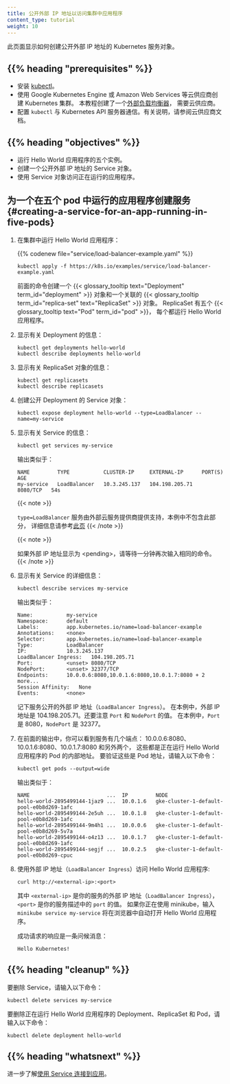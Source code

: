 ```yaml
---
title: 公开外部 IP 地址以访问集群中应用程序
content_type: tutorial
weight: 10
---
```

<!--
title: Exposing an External IP Address to Access an Application in a Cluster
content_type: tutorial
weight: 10
-->

<!-- overview -->

<!--
This page shows how to create a Kubernetes Service object that exposes an
external IP address.
-->
此页面显示如何创建公开外部 IP 地址的 Kubernetes 服务对象。

## {{% heading "prerequisites" %}}

<!--
* Install [kubectl](/docs/tasks/tools/).
* Use a cloud provider like Google Kubernetes Engine or Amazon Web Services to
  create a Kubernetes cluster. This tutorial creates an
  [external load balancer](/docs/tasks/access-application-cluster/create-external-load-balancer/),
  which requires a cloud provider.
* Configure `kubectl` to communicate with your Kubernetes API server. For instructions, see the
  documentation for your cloud provider.
-->
* 安装 [kubectl](/zh-cn/docs/tasks/tools/)。
* 使用 Google Kubernetes Engine 或 Amazon Web Services 等云供应商创建 Kubernetes 集群。
  本教程创建了一个[外部负载均衡器](/zh-cn/docs/tasks/access-application-cluster/create-external-load-balancer/)，
  需要云供应商。
* 配置 `kubectl` 与 Kubernetes API 服务器通信。有关说明，请参阅云供应商文档。

## {{% heading "objectives" %}}

<!--
* Run five instances of a Hello World application.
* Create a Service object that exposes an external IP address.
* Use the Service object to access the running application.
-->
* 运行 Hello World 应用程序的五个实例。
* 创建一个公开外部 IP 地址的 Service 对象。
* 使用 Service 对象访问正在运行的应用程序。

<!-- lessoncontent -->

<!--
## Creating a service for an application running in five pods
-->
## 为一个在五个 pod 中运行的应用程序创建服务   {#creating-a-service-for-an-app-running-in-five-pods}

<!--
1. Run a Hello World application in your cluster:
-->
1. 在集群中运行 Hello World 应用程序：

   {{% codenew file="service/load-balancer-example.yaml" %}}

   ```shell
   kubectl apply -f https://k8s.io/examples/service/load-balancer-example.yaml
   ```

   <!--
   The preceding command creates a
   {{< glossary_tooltip text="Deployment" term_id="deployment" >}}
   and an associated
   {{< glossary_tooltip term_id="replica-set" text="ReplicaSet" >}}.
   The ReplicaSet has five
   {{< glossary_tooltip text="Pods" term_id="pod" >}}
   each of which runs the Hello World application.
   -->
   
   前面的命令创建一个
   {{< glossary_tooltip text="Deployment" term_id="deployment" >}}
   对象和一个关联的
   {{< glossary_tooltip term_id="replica-set" text="ReplicaSet" >}} 对象。
   ReplicaSet 有五个 {{< glossary_tooltip text="Pod" term_id="pod" >}}，
   每个都运行 Hello World 应用程序。

<!--
1. Display information about the Deployment:
-->
2. 显示有关 Deployment 的信息：

   ```shell
   kubectl get deployments hello-world
   kubectl describe deployments hello-world
   ```

<!--
1. Display information about your ReplicaSet objects:
-->
3. 显示有关 ReplicaSet 对象的信息：

   ```shell
   kubectl get replicasets
   kubectl describe replicasets
   ```

<!--
1. Create a Service object that exposes the deployment:
-->
4. 创建公开 Deployment 的 Service 对象：

   ```shell
   kubectl expose deployment hello-world --type=LoadBalancer --name=my-service
   ```

<!--
1. Display information about the Service:
-->
5. 显示有关 Service 的信息：

   ```shell
   kubectl get services my-service
   ```

   <!--
   The output is similar to this:
   -->

   输出类似于：

   ```console
   NAME         TYPE           CLUSTER-IP     EXTERNAL-IP      PORT(S)    AGE
   my-service   LoadBalancer   10.3.245.137   104.198.205.71   8080/TCP   54s
   ```

   {{< note >}}
   <!--
   The `type=LoadBalancer` service is backed by external cloud providers, which is not covered in this example, please refer to [this page](/docs/concepts/services-networking/service/#loadbalancer) for the details.
   -->
   `type=LoadBalancer` 服务由外部云服务提供商提供支持，本例中不包含此部分，
   详细信息请参考[此页](/zh-cn/docs/concepts/services-networking/service/#loadbalancer)
   {{< /note >}}

   {{< note >}}
   <!--
   If the external IP address is shown as \<pending\>, wait for a minute and enter the same command again.
   -->
   如果外部 IP 地址显示为 \<pending\>，请等待一分钟再次输入相同的命令。
   {{< /note >}}

<!--
1. Display detailed information about the Service:
-->
6. 显示有关 Service 的详细信息：

   ```shell
   kubectl describe services my-service
   ```

   <!--
   The output is similar to this:
   -->

   输出类似于：

   ```console
   Name:           my-service
   Namespace:      default
   Labels:         app.kubernetes.io/name=load-balancer-example
   Annotations:    <none>
   Selector:       app.kubernetes.io/name=load-balancer-example
   Type:           LoadBalancer
   IP:             10.3.245.137
   LoadBalancer Ingress:   104.198.205.71
   Port:           <unset> 8080/TCP
   NodePort:       <unset> 32377/TCP
   Endpoints:      10.0.0.6:8080,10.0.1.6:8080,10.0.1.7:8080 + 2 more...
   Session Affinity:   None
   Events:         <none>
   ```

   <!--
   Make a note of the external IP address (`LoadBalancer Ingress`) exposed by
   your service. In this example, the external IP address is 104.198.205.71.
   Also note the value of `Port` and `NodePort`. In this example, the `Port`
   is 8080 and the `NodePort` is 32377.
   -->

   记下服务公开的外部 IP 地址（`LoadBalancer Ingress`）。
   在本例中，外部 IP 地址是 104.198.205.71。还要注意 `Port` 和 `NodePort` 的值。
   在本例中，`Port` 是 8080，`NodePort` 是 32377。

<!--
1. In the preceding output, you can see that the service has several endpoints:
   10.0.0.6:8080,10.0.1.6:8080,10.0.1.7:8080 + 2 more. These are internal
   addresses of the pods that are running the Hello World application. To
   verify these are pod addresses, enter this command:
-->
7. 在前面的输出中，你可以看到服务有几个端点：
   10.0.0.6:8080、10.0.1.6:8080、10.0.1.7:8080 和另外两个，
   这些都是正在运行 Hello World 应用程序的 Pod 的内部地址。
   要验证这些是 Pod 地址，请输入以下命令：

   ```shell
   kubectl get pods --output=wide
   ```

   <!--
   The output is similar to this:
   -->

   输出类似于：

   ```console
   NAME                         ...  IP         NODE
   hello-world-2895499144-1jaz9 ...  10.0.1.6   gke-cluster-1-default-pool-e0b8d269-1afc
   hello-world-2895499144-2e5uh ...  10.0.1.8   gke-cluster-1-default-pool-e0b8d269-1afc
   hello-world-2895499144-9m4h1 ...  10.0.0.6   gke-cluster-1-default-pool-e0b8d269-5v7a
   hello-world-2895499144-o4z13 ...  10.0.1.7   gke-cluster-1-default-pool-e0b8d269-1afc
   hello-world-2895499144-segjf ...  10.0.2.5   gke-cluster-1-default-pool-e0b8d269-cpuc
   ```
<!--
1. Use the external IP address (`LoadBalancer Ingress`) to access the Hello
   World application:
-->
8. 使用外部 IP 地址（`LoadBalancer Ingress`）访问 Hello World 应用程序:

   ```shell
   curl http://<external-ip>:<port>
   ```

   <!--
   where `<external-ip>` is the external IP address (`LoadBalancer Ingress`)
   of your Service, and `<port>` is the value of `Port` in your Service
   description.
   If you are using minikube, typing `minikube service my-service` will
   automatically open the Hello World application in a browser.
   -->

   其中 `<external-ip>` 是你的服务的外部 IP 地址（`LoadBalancer Ingress`），
   `<port>` 是你的服务描述中的 `port` 的值。
   如果你正在使用 minikube，输入 `minikube service my-service`
   将在浏览器中自动打开 Hello World 应用程序。

   <!--
   The response to a successful request is a hello message:
   -->

   成功请求的响应是一条问候消息：

   ```shell
   Hello Kubernetes!
   ```

## {{% heading "cleanup" %}}

<!--
To delete the Service, enter this command:
-->
要删除 Service，请输入以下命令：

```shell
kubectl delete services my-service
```

<!--
To delete the Deployment, the ReplicaSet, and the Pods that are running
the Hello World application, enter this command:
-->
要删除正在运行 Hello World 应用程序的 Deployment、ReplicaSet 和 Pod，请输入以下命令：

```shell
kubectl delete deployment hello-world
```

## {{% heading "whatsnext" %}}

<!--
Learn more about
[connecting applications with services](/docs/tutorials/services/connect-applications-service/).
-->
进一步了解[使用 Service 连接到应用](/zh-cn/docs/tutorials/services/connect-applications-service/)。
